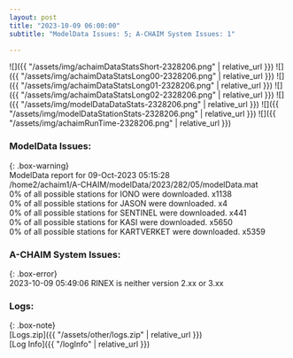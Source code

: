 ```yaml
---
layout: post
title: "2023-10-09 06:00:00"
subtitle: "ModelData Issues: 5; A-CHAIM System Issues: 1"

---
```


![]({{ "/assets/img/achaimDataStatsShort-2328206.png" | relative_url }})
![]({{ "/assets/img/achaimDataStatsLong00-2328206.png" | relative_url }})
![]({{ "/assets/img/achaimDataStatsLong01-2328206.png" | relative_url }})
![]({{ "/assets/img/achaimDataStatsLong02-2328206.png" | relative_url }})
![]({{ "/assets/img/modelDataDataStats-2328206.png" | relative_url }})
![]({{ "/assets/img/modelDataStationStats-2328206.png" | relative_url }})
![]({{ "/assets/img/achaimRunTime-2328206.png" | relative_url }})


### ModelData Issues:  
  
{: .box-warning}  
 ModelData report for 09-Oct-2023 05:15:28   
 /home2/achaim1/A-CHAIM/modelData/2023/282/05/modelData.mat   
 0% of all possible stations for IONO were downloaded. x1138   
 0% of all possible stations for JASON were downloaded. x4   
 0% of all possible stations for SENTINEL were downloaded. x441   
 0% of all possible stations for KASI were downloaded. x5650   
 0% of all possible stations for KARTVERKET were downloaded. x5359   
  
### A-CHAIM System Issues:  
  
{: .box-error}  
2023-10-09 05:49:06 RINEX is neither version 2.xx or 3.xx  

### Logs:  
  
{: .box-note}  
[Logs.zip]({{ "/assets/other/logs.zip" | relative_url }})  
[Log Info]({{ "/logInfo" | relative_url }})  
